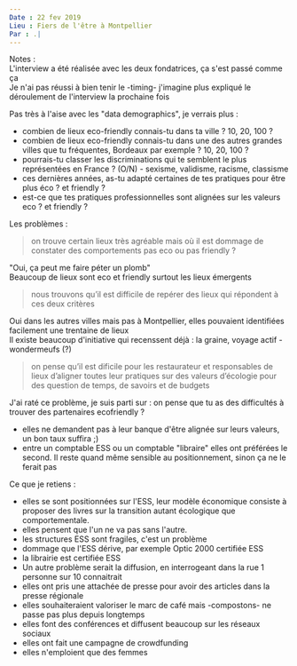 ```yaml
---
Date : 22 fev 2019  
Lieu : Fiers de l'être à Montpellier  
Par : .|  
---
```


Notes :  
L'interview a été réalisée avec les deux fondatrices, ça s'est passé comme ça  
Je n'ai pas réussi à bien tenir le -timing- j'imagine plus expliqué le déroulement de l'interview la prochaine fois  
  
Pas très à l'aise avec les "data demographics", je verrais plus :  
- combien de lieux eco-friendly connais-tu dans ta ville ? 10, 20, 100 ?
- combien de lieux eco-friendly connais-tu dans une des autres grandes villes que tu fréquentes, Bordeaux par exemple ? 10, 20, 100 ?
- pourrais-tu classer les discriminations qui te semblent le plus représentées en France ? (O/N) - sexisme, validisme, racisme, classisme 
- ces dernières années, as-tu adapté certaines de tes pratiques pour être plus éco ? et friendly ?
- est-ce que tes pratiques professionnelles sont alignées sur les valeurs eco ? et friendly ?
  
Les problèmes :  
> on trouve certain lieux très agréable mais où il est dommage de constater des comportements pas eco ou pas friendly ?  

"Oui, ça peut me faire péter un plomb"  
Beaucoup de lieux sont eco et friendly surtout les lieux émergents

> nous trouvons qu’il est difficile de repérer des lieux qui répondent à ces deux critères  

Oui dans les autres villes mais pas à Montpellier, elles pouvaient identifiées facilement une trentaine de lieux  
Il existe beaucoup d'initiative qui recenssent déjà : la graine, voyage actif - wondermeufs (?)

> on pense qu’il est dificile pour les restaurateur et responsables de lieux d’aligner toutes leur pratiques sur des valeurs d’écologie pour des question de temps, de savoirs et de budgets   

J'ai raté ce problème, je suis parti sur : on pense que tu as des difficultés à trouver des partenaires ecofriendly ?
- elles ne demandent pas à leur banque d'être alignée sur leurs valeurs, un bon taux suffira ;)  
- entre un comptable ESS ou un comptable "libraire" elles ont préférées le second. Il reste quand même sensible au positionnement, sinon ça ne le ferait pas

Ce que je retiens :  
- elles se sont positionnées sur l'ESS, leur modèle économique consiste à proposer des livres sur la transition autant écologique que comportementale.
- elles pensent que l'un ne va pas sans l'autre.  
- les structures ESS sont fragiles, c'est un problème  
- dommage que l'ESS dérive, par exemple Optic 2000 certifiée ESS
- la librairie est certifiée ESS
- Un autre problème serait la diffusion, en interrogeant dans la rue 1 personne sur 10 connaitrait
- elles ont pris une attachée de presse pour avoir des articles dans la presse régionale
- elles souhaiteraient valoriser le marc de café mais -compostons- ne passe pas plus depuis longtemps
- elles font des conférences et diffusent beaucoup sur les réseaux sociaux  
- elles ont fait une campagne de crowdfunding  
- elles n'emploient que des femmes

